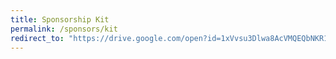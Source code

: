 ```yaml
---
title: Sponsorship Kit
permalink: /sponsors/kit
redirect_to: "https://drive.google.com/open?id=1xVvsu3Dlwa8AcVMQEQbNKR1G4ehqNSHK"
---
```


